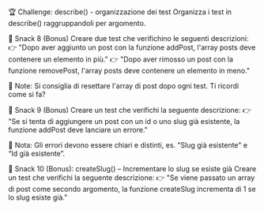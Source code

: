 🏆 Challenge: describe() - organizzazione dei test
Organizza i test in describe() raggruppandoli per argomento.

🎯 Snack 8 (Bonus)
Creare due test che verifichino le seguenti descrizioni:
👉 "Dopo aver aggiunto un post con la funzione addPost, l'array posts deve contenere un elemento in più."
👉 "Dopo aver rimosso un post con la funzione removePost, l'array posts deve contenere un elemento in meno."

📌 Note:
Si consiglia di resettare l'array di post dopo ogni test. Ti ricordi come si fa?

🎯 Snack 9 (Bonus)
Creare un test che verifichi la seguente descrizione:
👉 "Se si tenta di aggiungere un post con un id o uno slug già esistente, la funzione addPost deve lanciare un errore."

📌 Nota:
Gli errori devono essere chiari e distinti, es. "Slug già esistente" e “Id già esistente”.

🎯 Snack 10 (Bonus): createSlug() – Incrementare lo slug se esiste già
Creare un test che verifichi la seguente descrizione:
👉 "Se viene passato un array di post come secondo argomento, la funzione createSlug incrementa di 1 se lo slug esiste già."

